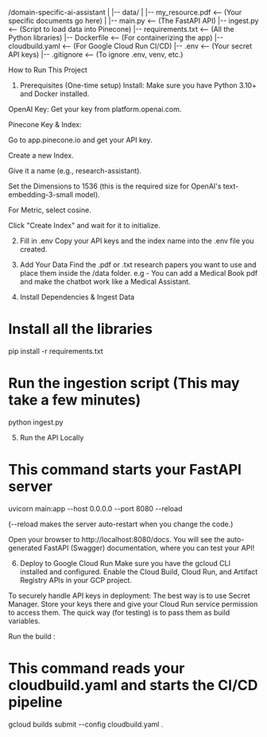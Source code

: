 /domain-specific-ai-assistant
|
|-- data/
|   |-- my_resource.pdf  <-- (Your specific documents go here)
|
|-- main.py                     <-- (The FastAPI API)
|-- ingest.py                   <-- (Script to load data into Pinecone)
|-- requirements.txt            <-- (All the Python libraries)
|-- Dockerfile                  <-- (For containerizing the app)
|-- cloudbuild.yaml             <-- (For Google Cloud Run CI/CD)
|-- .env                        <-- (Your secret API keys)
|-- .gitignore                  <-- (To ignore .env, venv, etc.)


How to Run This Project

1. Prerequisites (One-time setup)
Install: Make sure you have Python 3.10+ and Docker installed.

OpenAI Key: Get your key from platform.openai.com.

Pinecone Key & Index:

Go to app.pinecone.io and get your API key.

Create a new Index.

Give it a name (e.g., research-assistant).

Set the Dimensions to 1536 (this is the required size for OpenAI's text-embedding-3-small model).

For Metric, select cosine.

Click "Create Index" and wait for it to initialize.

2. Fill in .env
Copy your API keys and the index name into the .env file you created.

3. Add Your Data
Find the .pdf or .txt research papers you want to use and place them inside the /data folder.
e.g - You can add a Medical Book pdf and make the chatbot work like a Medical Assistant.

4. Install Dependencies & Ingest Data
# Install all the libraries
pip install -r requirements.txt

# Run the ingestion script (This may take a few minutes)
python ingest.py

5. Run the API Locally
# This command starts your FastAPI server
uvicorn main:app --host 0.0.0.0 --port 8080 --reload

(--reload makes the server auto-restart when you change the code.)

Open your browser to http://localhost:8080/docs. You will see the auto-generated FastAPI (Swagger) documentation, where you can test your API!

6. Deploy to Google Cloud Run
Make sure you have the gcloud CLI installed and configured.
Enable the Cloud Build, Cloud Run, and Artifact Registry APIs in your GCP project.

To securely handle API keys in deployment:
The best way is to use Secret Manager. Store your keys there and give your Cloud Run service permission to access them.
The quick way (for testing) is to pass them as build variables.

Run the build : 
# This command reads your cloudbuild.yaml and starts the CI/CD pipeline
gcloud builds submit --config cloudbuild.yaml .